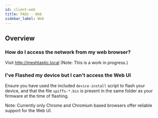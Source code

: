 ```yaml
---
id: client-web
title: FAQs - Web
sidebar_label: Web
---
```

## Overview

### How do I access the network from my web browser?

Visit http://meshtastic.local (Note: This is a work in progress.)

### I've Flashed my device but I can't access the Web UI

Ensure you have used the included `device-install` script to flash your device, and that the file `spiffs-*.bin` is present in the same folder as your firmware at the time of flashing.

Note: Currently only Chrome and Chromium based browsers offer reliable support for the Web UI.
